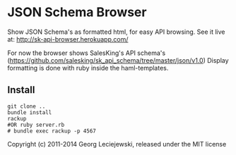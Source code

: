 # JSON Schema Browser

Show JSON Schema's as formatted html, for easy API browsing. See it live at: http://sk-api-browser.herokuapp.com/

For now the browser shows SalesKing's API schema's (https://github.com/salesking/sk_api_schema/tree/master/json/v1.0)
Display formatting is done with ruby inside the haml-templates.

## Install

    git clone ..
    bundle install
    rackup
    #OR ruby server.rb
    # bundle exec rackup -p 4567

Copyright (c) 2011-2014 Georg Leciejewski, released under the MIT license
